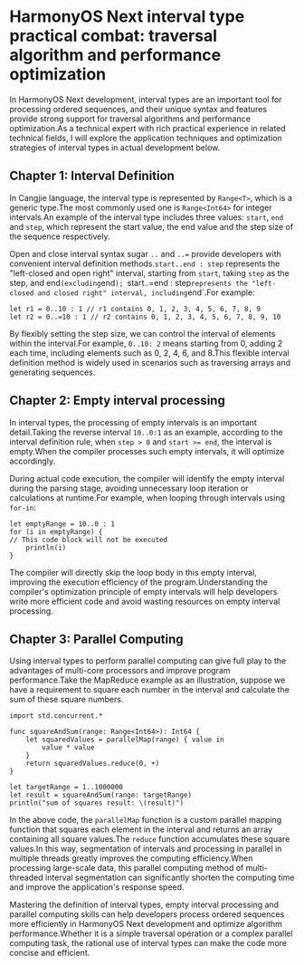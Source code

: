 # HarmonyOS Next interval type practical combat: traversal algorithm and performance optimization
In HarmonyOS Next development, interval types are an important tool for processing ordered sequences, and their unique syntax and features provide strong support for traversal algorithms and performance optimization.As a technical expert with rich practical experience in related technical fields, I will explore the application techniques and optimization strategies of interval types in actual development below.

## Chapter 1: Interval Definition
In Cangjie language, the interval type is represented by `Range<T>`, which is a generic type.The most commonly used one is `Range<Int64>` for integer intervals.An example of the interval type includes three values: `start`, `end` and `step`, which represent the start value, the end value and the step size of the sequence respectively.

Open and close interval syntax sugar `..` and `..=` provide developers with convenient interval definition methods.`start..end : step` represents the "left-closed and open right" interval, starting from `start`, taking `step` as the step, and end` (excluding `end`); `start..=end : step` represents the "left-closed and closed right" interval, including `end`.For example:
```cj
let r1 = 0..10 : 1 // r1 contains 0, 1, 2, 3, 4, 5, 6, 7, 8, 9
let r2 = 0..=10 : 1 // r2 contains 0, 1, 2, 3, 4, 5, 6, 7, 8, 9, 10
```
By flexibly setting the step size, we can control the interval of elements within the interval.For example, `0..10: 2` means starting from 0, adding 2 each time, including elements such as 0, 2, 4, 6, and 8.This flexible interval definition method is widely used in scenarios such as traversing arrays and generating sequences.

## Chapter 2: Empty interval processing
In interval types, the processing of empty intervals is an important detail.Taking the reverse interval `10..0:1` as an example, according to the interval definition rule, when `step > 0` and `start >= end`, the interval is empty.When the compiler processes such empty intervals, it will optimize accordingly.

During actual code execution, the compiler will identify the empty interval during the parsing stage, avoiding unnecessary loop iteration or calculations at runtime.For example, when looping through intervals using `for-in`:
```cj
let emptyRange = 10..0 : 1
for (i in emptyRange) {
// This code block will not be executed
    println(i)
}
```
The compiler will directly skip the loop body in this empty interval, improving the execution efficiency of the program.Understanding the compiler's optimization principle of empty intervals will help developers write more efficient code and avoid wasting resources on empty interval processing.

## Chapter 3: Parallel Computing
Using interval types to perform parallel computing can give full play to the advantages of multi-core processors and improve program performance.Take the MapReduce example as an illustration, suppose we have a requirement to square each number in the interval and calculate the sum of these square numbers.
```cj
import std.concurrent.*

func squareAndSum(range: Range<Int64>): Int64 {
    let squaredValues = parallelMap(range) { value in
        value * value
    }
    return squaredValues.reduce(0, +)
}

let targetRange = 1..1000000
let result = squareAndSum(range: targetRange)
println("sum of squares result: \(result)")
```
In the above code, the `parallelMap` function is a custom parallel mapping function that squares each element in the interval and returns an array containing all square values.The `reduce` function accumulates these square values.In this way, segmentation of intervals and processing in parallel in multiple threads greatly improves the computing efficiency.When processing large-scale data, this parallel computing method of multi-threaded interval segmentation can significantly shorten the computing time and improve the application's response speed.

Mastering the definition of interval types, empty interval processing and parallel computing skills can help developers process ordered sequences more efficiently in HarmonyOS Next development and optimize algorithm performance.Whether it is a simple traversal operation or a complex parallel computing task, the rational use of interval types can make the code more concise and efficient.
